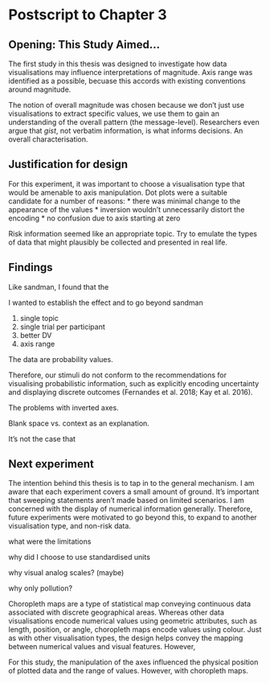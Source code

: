 # Postscript to Chapter 3

## Opening: This Study Aimed…

The first study in this thesis was designed to investigate how data visualisations may influence interpretations of magnitude. Axis range was identified as a possible, becuase this accords with existing conventions around magnitude.

The notion of overall magnitude was chosen because we don’t just use visualisations to extract specific values, we use them to gain an understanding of the overall pattern (the message-level). Researchers even argue that *gist*, not verbatim information, is what informs decisions. An overall characterisation. 

## Justification for design
For this experiment, it was important to choose a visualisation type that would be amenable to axis manipulation. Dot plots were a suitable candidate for a number of reasons:
	* there was minimal change to the appearance of the values
	* inversion wouldn’t unnecessarily distort the encoding
	* no confusion due to axis starting at zero

Risk information seemed like an appropriate topic. Try to emulate the types of data that might plausibly be collected and presented in real life. 

## Findings

Like sandman, I found that the 

I wanted to establish the effect and to go beyond sandman
1. single topic
2. single trial per participant
3. better DV
4. axis range

The data are probability values. 

Therefore, our stimuli do not conform to the recommendations for visualising probabilistic information, such as explicitly encoding uncertainty and displaying discrete outcomes (Fernandes et al. 2018; Kay et al. 2016).

The problems with inverted axes. 

Blank space vs. context as an explanation. 

It’s not the case that 

## Next experiment

The intention behind this thesis is to tap in to the general mechanism. I am aware that each experiment covers a small amount of ground. It’s important that sweeping statements aren’t made based on limited scenarios. I am concerned with the display of numerical information generally. Therefore, future experiments were motivated to go beyond this, to expand to another visualisation type, and non-risk data.  

what were the limitations

why did I choose to use standardised units

why visual analog scales? (maybe)

why only pollution?


Choropleth maps are a type of statistical map conveying continuous data associated with discrete geographical areas. Whereas other data visualisations encode numerical values using geometric attributes, such as length, position, or angle, choropleth maps encode values using colour. Just as with other visualisation types, the design helps convey the mapping between numerical values and visual features. However, 

For this study, the manipulation of the axes influenced the physical position of plotted data and the range of values. However, with choropleth maps.
